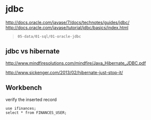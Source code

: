 # jdbc

http://docs.oracle.com/javase/7/docs/technotes/guides/jdbc/
http://docs.oracle.com/javase/tutorial/jdbc/basics/index.html

> `05-data/01-sql/01-oracle-jdbc`

## jdbc vs hibernate

http://www.mindfiresolutions.com/mindfire/Java_Hibernate_JDBC.pdf

http://www.sickenger.com/2013/02/hibernate-just-stop-it/

## Workbench

verify the inserted record

```
use ifinances;
select * from FINANCES_USER;
```
